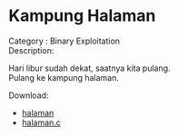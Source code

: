 # Kampung Halaman
Category : Binary Exploitation  
Description:

Hari libur sudah dekat, saatnya kita pulang.  
Pulang ke kampung halaman.

Download:
- [halaman](./forPlayer/halaman)
- [halaman.c](./forPlayer/hometown.c)